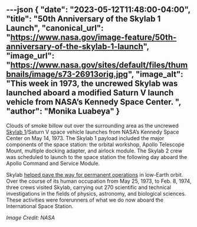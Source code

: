 ---json
{
  "date": "2023-05-12T11:48:00-04:00",
  "title": "50th Anniversary of the Skylab 1 Launch",
  "canonical_url": "https://www.nasa.gov/image-feature/50th-anniversary-of-the-skylab-1-launch",
  "image_url": "https://www.nasa.gov/sites/default/files/thumbnails/image/s73-26913orig.jpg",
  "image_alt": "This week in 1973, the uncrewed Skylab was launched aboard a modified Saturn V launch vehicle from NASA’s Kennedy Space Center. ",
  "author": "Monika Luabeya"
}
---

Clouds of smoke billow out over the surrounding area as the uncrewed [Skylab 1](https://www.nasa.gov/missions/shuttle/f_skylab1.html)/Saturn V space vehicle launches from NASA’s Kennedy Space Center on May 14, 1973. The Skylab 1 payload included the major components of the space station: the orbital workshop, Apollo Telescope Mount, multiple docking adapter, and airlock module. The Skylab 2 crew was scheduled to launch to the space station the following day aboard the Apollo Command and Service Module.

Skylab [helped pave the way for permanent operations](https://www.nasa.gov/content/40-years-ago-skylab-paved-way-for-international-space-station) in low-Earth orbit. Over the course of its human occupation from May 25, 1973, to Feb. 8, 1974, three crews visited Skylab, carrying out 270 scientific and technical investigations in the fields of physics, astronomy, and biological sciences. These activities were forerunners of what we do now aboard the International Space Station.

_Image Credit: NASA_
